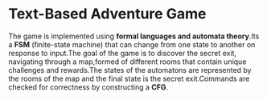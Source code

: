# Text-Based Adventure Game 
The game is implemented using **formal languages and automata theory**.Its a **FSM** (finite-state machine) that can change from one state to another on response to input.The goal of the game is to discover the secret exit, navigating through a map,formed of different rooms that contain unique challenges and rewards.The states of the automatons are represented by the rooms of the map and the final state is the secret exit.Commands are checked for correctness by constructing a **CFG**.
